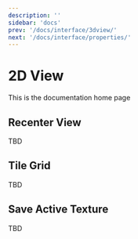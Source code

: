```yaml
---
description: ''
sidebar: 'docs'
prev: '/docs/interface/3dview/'
next: '/docs/interface/properties/'
---
```


# 2D View

This is the documentation home page

## Recenter View
TBD
## Tile Grid
TBD

## Save Active Texture
TBD